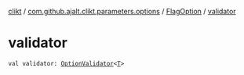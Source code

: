 [clikt](../../index.md) / [com.github.ajalt.clikt.parameters.options](../index.md) / [FlagOption](index.md) / [validator](./validator.md)

# validator

`val validator: `[`OptionValidator`](../-option-validator.md)`<`[`T`](index.md#T)`>`